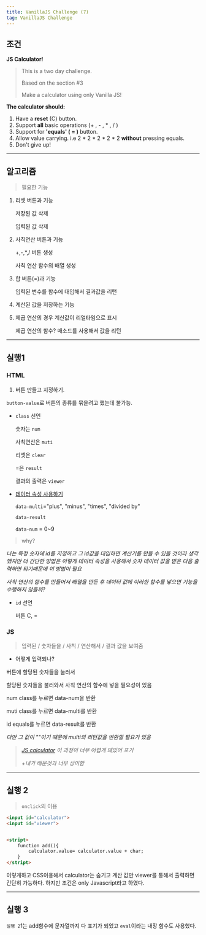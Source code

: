 ```yaml
---
title: VanillaJS Challenge (7)
tag: VanillaJS Challenge
---
```




## 조건

**JS Calculator!**

>  This is a two day challenge.
>
> Based on the section #3
>
> Make a calculator using only Vanilla JS!



**The calculator should:**

1. Have a **reset** (C) button.
2. Support **all** basic operations (+ , - , * , / )
3. Support for **'equals' ( = )** button.
4. Allow value carrying. i.e 2 * 2 * 2 * 2 * 2 **without** pressing equals.
5. Don't give up!



---

## 알고리즘

> 필요한 기능

1. 리셋 버튼과 기능

   저장된 값 삭제

   입력된 값 삭제

2. 사칙연산 버튼과 기능

   +,-,*,/ 버튼 생성

   사칙 연산 함수의 배열 생성

3. 합 버튼(=)과 기능

   입력된 변수를 함수에 대입해서 결과값을 리턴

4. 계산된 값을 저장하는 기능

5. 제곱 연산의 경우 계산값이 리얼타임으로 표시

   제곱 연산의 함수? 매소드를 사용해서 값을 리턴

   

---

## 실행1

### HTML

1. 버튼 만들고 지정하기.

`button-value`로 버튼의 종류를 묶을려고 했는데 불가능. 

+ `class` 선언

  숫자는 `num`

  사칙연산은 `muti`

  리셋은 `clear`

  =은 `result`

  결과의 출력은 `viewer`

+ [데이터 속성 사용하기]([https://developer.mozilla.org/ko/docs/Learn/HTML/Howto/%EB%8D%B0%EC%9D%B4%ED%84%B0_%EC%86%8D%EC%84%B1_%EC%82%AC%EC%9A%A9%ED%95%98%EA%B8%B0](https://developer.mozilla.org/ko/docs/Learn/HTML/Howto/데이터_속성_사용하기))

  `data-multi`="plus", "minus", "times", "divided by"

  `data-result` 

  `data-num` = 0~9

> why?

_나는 특정 숫자에 id를 지정하고 그 id값을 대입하면 계산기를 만들 수 있을 것이라 생각했지만 더 간단한 방법은 이렇게 데이터 속성을 사용해서 숫자 데이터 값을 받은 다음 출력하면 되기때문에 이 방법이 필요_

_사칙 연산의 함수를 만들어서 배열을 만든 후 데이터 값에 이러한 함수를 넣으면 기능을 수행하지 않을까?_



+ `id` 선언

  버튼 C, =

   

### JS

> 입력된 / 숫자들을 /  사칙 / 연산해서  / 결과 값을 보여줌

+ 어떻게 입력되나?

버튼에 할당된 숫자들을 눌러서 

할당된 숫자들을 불러와서 사칙 연산의 함수에 넣을 필요성이 있음	 

num class를 누르면 data-num을 반환

muti class를 누르면 data-multi를 반환

id equals를 누르면 data-result를 반환

_다만 그 값이 ""이기 때문에 multi의 리턴값을 변환할 필요가 있음_

> _[JS calculator](https://codepen.io/giana/pen/GJMBEv) 이 과정이 너무 어렵게 돼있어 포기_
>
> +_내가 배운것과 너무 상이함_



---

## 실행 2

> `onclick`의 이용

```html
<input id="calculator">
<input id="viewer">


<stript>
	function add(){
    	calculator.value= calculator.value + char;
	}
</stript>
```

이렇게하고 CSS이용해서 calculator는 숨기고 계산 값만 viewer를 통해서 출력하면 간단히 가능하다. 하지만 조건은 only Javascript라고 하였다. 



---

## 실행 3

`실행 2`1는 add함수에 문자열까지 다 표기가 되었고 `eval`이라는 내장 함수도 사용했다. 